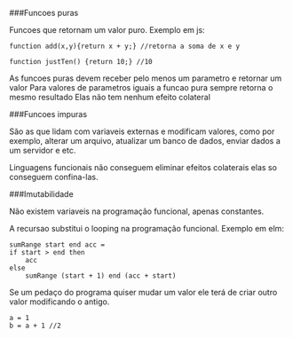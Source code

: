 ###Funcoes puras

Funcoes que retornam um valor puro. Exemplo em js:

    function add(x,y){return x + y;} //retorna a soma de x e y
    
    function justTen() {return 10;} //10
    
As funcoes puras devem receber pelo menos um parametro e retornar um valor
Para valores de parametros iguais a funcao pura sempre retorna o mesmo resultado
Elas não tem nenhum efeito colateral

###Funcoes impuras

São as que lidam com variaveis externas e modificam valores, como por exemplo,
alterar um arquivo, atualizar um banco de dados, enviar dados a um servidor e etc.

Linguagens funcionais não conseguem eliminar efeitos colaterais
elas so conseguem confina-las.

###Imutabilidade

Não existem variaveis na programação funcional, apenas constantes.

A recursao substitui o looping na programação funcional. Exemplo em elm:

    sumRange start end acc =
    if start > end then
        acc
    else
        sumRange (start + 1) end (acc + start) 

Se um pedaço do programa quiser mudar um valor ele terá de
criar outro valor modificando o antigo.

    a = 1
    b = a + 1 //2




